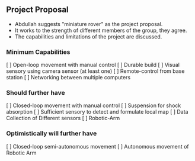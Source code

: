 ## Project Proposal
- Abdullah suggests "miniature rover" as the project proposal.
- It works to the strength of different members of the group, they agree.
- The capabilities and limitations of the project are discussed. 

### Minimum Capabilities
[ ] Open-loop movement with manual control
[ ] Durable build 
[ ] Visual sensory using camera sensor (at least one)
[ ] Remote-control from base station
[ ] Networking between multiple computers

### Should further have
[ ] Closed-loop movement with manual control
[ ] Suspension for shock absorption
[ ] Sufficient sensory to detect and formulate local map
[ ] Data Collection of Different sensors
[ ] Robotic-Arm 

### Optimistically will further have
[ ] Closed-loop semi-autonomous movement
[ ] Autonomous movement of Robotic Arm

